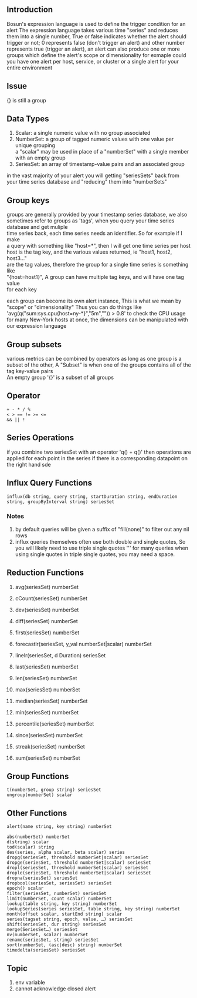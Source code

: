 ## Introduction
Bosun's expression language is used to define the trigger condition for an alert  The expression language takes various time "series" and reduces them into a single number, True or false indicates whether the alert should trigger or not; 0 represents false \(don't trigger an alert\) and other number represents true \(trigger  an alert\), an alert can also produce one or more groups which define the alert's scope or dimensionality
for exmaple could you have one alert per host, service, or cluster or a single alert for your entire environment

## Issue
{} is still a group  

## Data Types
1. Scalar: a single numeric value with no group associated  
2. NumberSet: a group of tagged numeric values with one value per unique grouping   
    a "scalar" may be used in place of a "numberSet" with a single member with  an empty group
3. SeriesSet: an array of timestamp-value pairs and an associated group

in the vast majority of your alert you will getting "seriesSets" back from your time series database and "reducing" them into "numberSets"


## Group keys
groups are generally provided by your timestamp series database, we also sometimes
refer to groups as 'tags', when you query your time series database and get muliple  
time series back, each time series needs an identifier. So for example if I make   
a query with something like "host=\*", then I will get one time series per host  
host is the tag key, and the various values returned, ie "host1, host2, host3..."  
are the tag values, therefore the group for a single time series is something like  
"{host=host1}", A group can have multiple tag keys, and will have one tag value  
for each key

each group can become its own alert instance, This is what we mean by "scope" or 
"dimensionality" Thus you can do things like 'avg(q("sum:sys.cpu{host=ny-\*}","5m","")) > 0.8' to check the CPU usage for many New-York hosts at once, the dimensions can  be manipulated with our expression language

## Group subsets
various metrics can be combined by operators as long as one group is a subset of the  other, A "Subset" is when one of the groups contains all of the tag key-value pairs  
An empty group '{}' is a subset of all groups 

## Operator
```
+ - * / %
< > == != >= <=
&& || !
```
## Series Operations
if you combine two seriesSet with an operator 'q() + q()' then operations are applied for each point in the series if there is a corresponding datapoint on the  right hand sde

## Influx Query Functions
```
influx(db string, query string, startDuration string, endDuration string, groupByInterval string) seriesSet
```

### Notes
1. by default queries will be given a suffix of "fill(none)" to filter out any nil rows
2. influx queries themselves often use both double and single quotes, So you will 
likely need to use triple single quotes ''' for many queries 
when using single quotes in triple single quotes, you may need a space. 


## Reduction Functions
1. avg(seriesSet) numberSet

2. cCount(seriesSet) numberSet
3. dev(seriesSet) numberSet
4. diff(seriesSet) numberSet
5. first(seriesSet) numberSet
6. forecastlr(seriesSet, y_val numberSet|scalar) numberSet
7. linelr(seriesSet, d Duration) seriesSet
8. last(seriesSet) numberSet
9. len(seriesSet) numberSet
10. max(seriesSet) numberSet
10. median(seriesSet) numberSet
10. min(seriesSet) numberSet
10. percentile(seriesSet) numberSet
10. since(seriesSet) numberSet
10. streak(seriesSet) numberSet
10. sum(seriesSet) numberSet

## Group Functions
```
t(numberSet, group string) seriesSet
ungroup(numberSet) scalar
```

## Other Functions
```
alert(name string, key string) numberSet

abs(numberSet) numberSet
d(string) scalar
tod(scalar) string
des(series, alpha scalar, beta scalar) series
dropg(seriesSet, threshold numberSet|scalar) seriesSet
dropge(seriesSet, threshold numberSet|scalar) seriesSet
dropl(seriesSet, threshold numberSet|scalar) seriesSet
drople(seriesSet, threshold numberSet|scalar) seriesSet
dropna(seriesSet) seriesSet
dropbool(seriesSet, seriesSet) seriesSet
epoch() scalar
filter(seriesSet, numberSet) seriesSet
limit(numberSet, count scalar) numberSet
lookup(table string, key string) numberSet
lookupSeries(series seriesSet, table string, key string) numberSet
month(offset scalar, startEnd string) scalar
series(tagset string, epoch, value, …) seriesSet
shift(seriesSet, dur string) seriesSet
merge(SeriesSet…) seriesSet
nv(numberSet, scalar) numberSet
rename(seriesSet, string) seriesSet
sort(numberSet, (asc|desc) string) numberSet
timedelta(seriesSet) seriesSet
```

## Topic
1. env variable  
2. cannot acknowledge closed alert  

